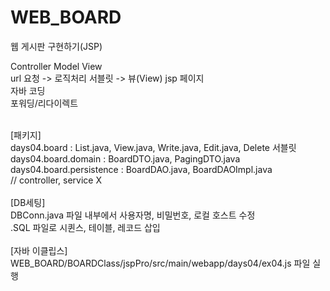 # WEB_BOARD<br>
웹 게시판 구현하기(JSP)<br>

Controller     Model            View <br>
url 요청 -> 로직처리  서블릿 -> 뷰(View) jsp 페이지<br>
            자바 코딩<br>
            포워딩/리다이렉트 <br>
<br>

[패키지]<br>
days04.board : List.java, View.java, Write.java, Edit.java, Delete 서블릿<br>
days04.board.domain : BoardDTO.java, PagingDTO.java<br>
days04.board.persistence : BoardDAO.java, BoardDAOImpl.java<br>
// controller, service X <br>
<br>
[DB세팅]<br>
DBConn.java 파일 내부에서 사용자명, 비밀번호, 로컬 호스트 수정 <br>
.SQL 파일로 시퀸스, 테이블, 레코드 삽입<br>
<br>
[자바 이클립스]<br>
WEB_BOARD/BOARDClass/jspPro/src/main/webapp/days04/ex04.js 파일 실행<br>

